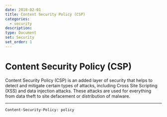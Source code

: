 ```yaml
---
date: 2018-02-01
title: Content Security Policy (CSP)
categories:
  - security
description:
type: Document
set: Security
set_order: 1
---
```

# Content Security Policy (CSP)

Content Security Policy (CSP) is an added layer of security that helps to detect and mitigate certain types of attacks, including Cross Site Scripting (XSS) and data injection attacks. These attacks are used for everything from data theft to site defacement or distribution of malware.

---

`Content-Security-Policy: policy`

